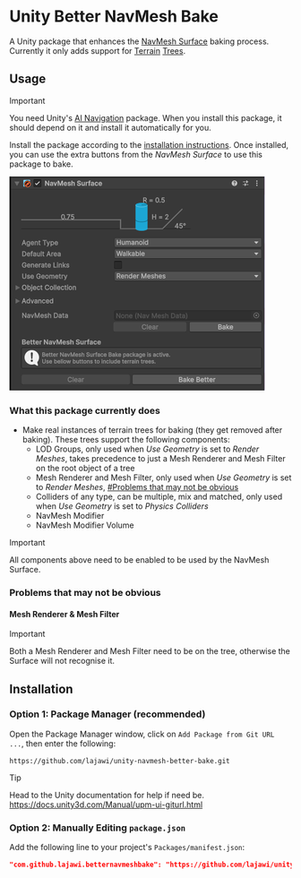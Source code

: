 # Unity Better NavMesh Bake

A Unity package that enhances the [NavMesh Surface](https://docs.unity3d.com/Packages/com.unity.ai.navigation@2.0/manual/NavMeshSurface.html) baking process. Currently it only adds support for [Terrain](https://docs.unity3d.com/Manual/script-Terrain.html) [Trees](https://docs.unity3d.com/Manual/terrain-Trees-Landing.html).

## Usage

> [!IMPORTANT]
> You need Unity's [AI Navigation](https://docs.unity3d.com/Packages/com.unity.ai.navigation@2.0/manual/index.html) package. When you install this package, it should depend on it and install it automatically for you.

Install the package according to the [installation instructions](#installation). Once installed, you can use the extra buttons from the *NavMesh Surface* to use this package to bake.

![Screenshot of the NavMesh Surface component, with the extra buttons.](./Documentation~/images/navmesh-surface-component-with-package.png)

### What this package currently does

- Make real instances of terrain trees for baking (they get removed after baking). These trees support the following components:
  - LOD Groups, only used when *Use Geometry* is set to *Render Meshes*, takes precedence to just a Mesh Renderer and Mesh Filter on the root object of a tree
  - Mesh Renderer and Mesh Filter, only used when *Use Geometry* is set to *Render Meshes*, [#Problems that may not be obvious](#mesh-renderer--mesh-filter)
  - Colliders of any type, can be multiple, mix and matched, only used when *Use Geometry* is set to *Physics Colliders*
  - NavMesh Modifier
  - NavMesh Modifier Volume

> [!IMPORTANT]
> All components above need to be enabled to be used by the NavMesh Surface.

### Problems that may not be obvious

#### Mesh Renderer & Mesh Filter

> [!IMPORTANT]
> Both a Mesh Renderer and Mesh Filter need to be on the tree, otherwise the Surface will not recognise it.

## Installation

### Option 1: Package Manager (recommended)

Open the Package Manager window, click on `Add Package from Git URL ...`, then enter the following:

```
https://github.com/lajawi/unity-navmesh-better-bake.git
```

> [!TIP]
> Head to the Unity documentation for help if need be.
> https://docs.unity3d.com/Manual/upm-ui-giturl.html

### Option 2: Manually Editing `package.json`

Add the following line to your project's `Packages/manifest.json`:

```json
"com.github.lajawi.betternavmeshbake": "https://github.com/lajawi/unity-navmesh-better-bake.git"
```
